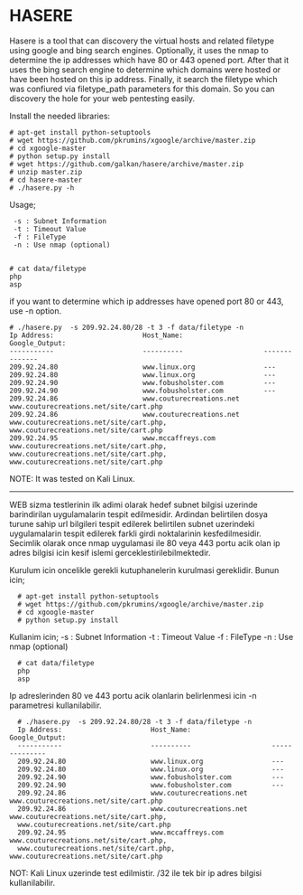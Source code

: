 HASERE
================

Hasere is a tool that can discovery the virtual hosts and related filetype using google and bing search engines. Optionally, it uses the nmap to determine the ip addresses which have 80 or 443 opened port. After that it uses the bing search engine to determine which domains were hosted or have been hosted on this ip address. Finally, it search the filetype which was confiured via filetype_path parameters for this domain. So you can discovery the hole for your web pentesting easily.

Install the needed libraries:

    # apt-get install python-setuptools  
    # wget https://github.com/pkrumins/xgoogle/archive/master.zip
    # cd xgoogle-master
    # python setup.py install
    # wget https://github.com/galkan/hasere/archive/master.zip
    # unzip master.zip
    # cd hasere-master
    # ./hasere.py -h
    
Usage;

     -s : Subnet Information
     -t : Timeout Value
     -f : FileType
     -n : Use nmap (optional)
     
     
    # cat data/filetype
    php
    asp
    
 
 if you want to determine which ip addresses have opened port 80 or 443, use -n option.
   
    # ./hasere.py  -s 209.92.24.80/28 -t 3 -f data/filetype -n
    Ip Address:                      Host_Name:                    Google_Output:
    -----------                      ----------                    --------------
    209.92.24.80			         www.linux.org		           ---
    209.92.24.80			         www.linux.org		           ---
    209.92.24.90			         www.fobusholster.com		   ---
    209.92.24.90			         www.fobusholster.com		   ---
    209.92.24.86			         www.couturecreations.net	   www.couturecreations.net/site/cart.php
    209.92.24.86			         www.couturecreations.net	   www.couturecreations.net/site/cart.php,        
    www.couturecreations.net/site/cart.php
    209.92.24.95			         www.mccaffreys.com		       www.couturecreations.net/site/cart.php,  
    www.couturecreations.net/site/cart.php, www.couturecreations.net/site/cart.php
 
    
 
NOTE: It was tested on Kali Linux.

--------------------------------------------------------------------------------------------------------------------------

WEB sizma testlerinin ilk adimi olarak hedef subnet bilgisi uzerinde barindirilan uygulamalarin tespit edilmesidir. Ardindan belirtilen dosya turune sahip url bilgileri tespit edilerek belirtilen subnet uzerindeki uygulamalarin tespit edilerek farkli girdi noktalarinin kesfedilmesidir. Secimlik olarak once nmap uygulamasi ile 80 veya 443 portu acik olan ip adres bilgisi icin kesif islemi gerceklestirilebilmektedir.

Kurulum icin oncelikle gerekli kutuphanelerin kurulmasi gereklidir. Bunun icin;
     
      # apt-get install python-setuptools  
      # wget https://github.com/pkrumins/xgoogle/archive/master.zip
      # cd xgoogle-master
      # python setup.py install

Kullanim icin;
      -s : Subnet Information
      -t : Timeout Value
      -f : FileType
      -n : Use nmap (optional)

      # cat data/filetype
      php
      asp

Ip adreslerinden 80 ve 443 portu acik olanlarin belirlenmesi icin -n parametresi kullanilabilir.
      
      # ./hasere.py  -s 209.92.24.80/28 -t 3 -f data/filetype -n
      Ip Address:                      Host_Name:                    Google_Output:
      -----------                      ----------                    --------------
      209.92.24.80                     www.linux.org                 ---
      209.92.24.80                     www.linux.org                 ---
      209.92.24.90                     www.fobusholster.com          ---
      209.92.24.90                     www.fobusholster.com          ---
      209.92.24.86                     www.couturecreations.net      www.couturecreations.net/site/cart.php
      209.92.24.86                     www.couturecreations.net      www.couturecreations.net/site/cart.php,        
      www.couturecreations.net/site/cart.php
      209.92.24.95                     www.mccaffreys.com            www.couturecreations.net/site/cart.php,  
      www.couturecreations.net/site/cart.php, www.couturecreations.net/site/cart.php


NOT: Kali Linux uzerinde test edilmistir. /32 ile tek bir ip adres bilgisi kullanilabilir.
